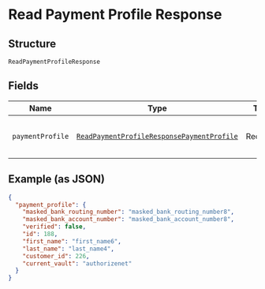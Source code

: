 
# Read Payment Profile Response

## Structure

`ReadPaymentProfileResponse`

## Fields

| Name | Type | Tags | Description |
|  --- | --- | --- | --- |
| `paymentProfile` | [`ReadPaymentProfileResponsePaymentProfile`](../../doc/models/containers/read-payment-profile-response-payment-profile.md) | Required | This is a container for one-of cases. |

## Example (as JSON)

```json
{
  "payment_profile": {
    "masked_bank_routing_number": "masked_bank_routing_number8",
    "masked_bank_account_number": "masked_bank_account_number8",
    "verified": false,
    "id": 188,
    "first_name": "first_name6",
    "last_name": "last_name4",
    "customer_id": 226,
    "current_vault": "authorizenet"
  }
}
```

